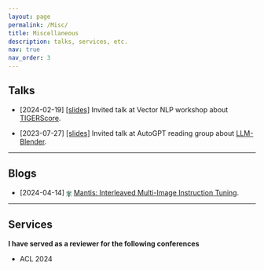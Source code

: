 ```yaml
---
layout: page
permalink: /Misc/
title: Miscellaneous
description: talks, services, etc.
nav: true
nav_order: 3
---
```



## Talks

- [2024-02-19] [\[slides\]](https://docs.google.com/presentation/d/1-0uYzlR_-hUpgdfEksFWb65l0UouJ0W_/edit?usp=sharing&ouid=112776303426789186559&rtpof=true&sd=true) Invited talk at Vector NLP workshop about [TIGERScore](https://tiger-ai-lab.github.io/TIGERScore/). 

- [2023-07-27] [\[slides\]](https://docs.google.com/presentation/d/1UvTYEjIjpPGjrvBxtEmAtC06N-7xFFY9/edit?usp=sharing&ouid=112776303426789186559&rtpof=true&sd=true) Invited talk at AutoGPT reading group about [LLM-Blender](https://yuchenlin.xyz/LLM-Blender/). 

---

## Blogs
- [2024-04-14] <img src="../assets/img/mantis-logo.png" alt="Mantis" style="height: 1em; vertical-align: middle;"> [Mantis: Interleaved Multi-Image Instruction Tuning](https://tiger-ai-lab.github.io/Blog/mantis).

---

## Services
**I have served as a reviewer for the following conferences**

- ACL 2024


<!-- For now, this page is assumed to be a static description of your courses. You can convert it to a collection similar to `_projects/` so that you can have a dedicated page for each course.

Organize your courses by years, topics, or universities, however you like! -->
